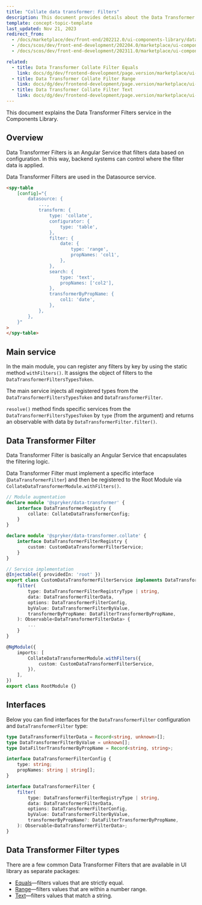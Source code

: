 ```yaml
---
title: "Collate data transformer: Filters"
description: This document provides details about the Data Transformer Filters service in the Components Library.
template: concept-topic-template
last_updated: Nov 21, 2023
redirect_from:
  - /docs/marketplace/dev/front-end/202212.0/ui-components-library/data-transformers/collate/filters/
  - /docs/scos/dev/front-end-development/202204.0/marketplace/ui-components-library/data-transformers/collate/filters/index.html
  - /docs/scos/dev/front-end-development/202311.0/marketplace/ui-components-library/data-transformers/data-transformer-collate/collate-data-transformer-filters/collate-data-transformer-filters.html

related:
  - title: Data Transformer Collate Filter Equals
    link: docs/dg/dev/frontend-development/page.version/marketplace/ui-components-library/data-transformers/data-transformer-collate/collate-data-transformer-filters/data-transformer-collate-filter-equals.html
  - title: Data Transformer Collate Filter Range
    link: docs/dg/dev/frontend-development/page.version/marketplace/ui-components-library/data-transformers/data-transformer-collate/collate-data-transformer-filters/data-transformer-collate-filter-range.html
  - title: Data Transformer Collate Filter Text
    link: docs/dg/dev/frontend-development/page.version/marketplace/ui-components-library/data-transformers/data-transformer-collate/collate-data-transformer-filters/data-transformer-collate-filter-text.html
---
```


This document explains the Data Transformer Filters service in the Components Library.

## Overview

Data Transformer Filters is an Angular Service that filters data based on configuration.
In this way, backend systems can control where the filter data is applied.

Data Transformer Filters are used in the Datasource service.

```html
<spy-table
    [config]="{
        datasource: {
            ...,                                                   
            transform: {
                type: 'collate',
                configurator: {
                    type: 'table',
                },
                filter: {
                    date: {
                        type: 'range',
                        propNames: 'col1',
                    },
                },
                search: {
                    type: 'text',
                    propNames: ['col2'],
                },
                transformerByPropName: {
                    col1: 'date',
                },  
            },
        },
    }"
>
</spy-table>
```

## Main service

In the main module, you can register any filters by key by using the static method `withFilters()`. It assigns the object of filters to the `DataTransformerFiltersTypesToken`.

The main service injects all registered types from the `DataTransformerFiltersTypesToken` and `DataTransformerFilter`.

`resolve()` method finds specific services from the `DataTransformerFiltersTypesToken` by `type` (from the argument) and returns an observable with data by `DataTransformerFilter.filter()`.

## Data Transformer Filter

Data Transformer Filter is basically an Angular Service that encapsulates the filtering logic.

Data Transformer Filter must implement a specific interface (`DataTransformerFilter`) and then be registered to the Root Module via `CollateDataTransformerModule.withFilters()`.

```ts
// Module augmentation
declare module '@spryker/data-transformer' {
    interface DataTransformerRegistry {
        collate: CollateDataTransformerConfig;
    }
}

declare module '@spryker/data-transformer.collate' {
    interface DataTransformerFilterRegistry {
        custom: CustomDataTransformerFilterService;
    }
}

// Service implementation
@Injectable({ providedIn: 'root' })
export class CustomDataTransformerFilterService implements DataTransformerFilter {
    filter(
        type: DataTransformerFilterRegistryType | string,
        data: DataTransformerFilterData,
        options: DataTransformerFilterConfig,
        byValue: DataTransformerFilterByValue,
        transformerByPropName: DataFilterTransformerByPropName,
    ): Observable<DataTransformerFilterData> {
        ...
    }
}

@NgModule({
    imports: [
        CollateDataTransformerModule.withFilters({
            custom: CustomDataTransformerFilterService,
        }),
    ],
})
export class RootModule {}
```

## Interfaces

Below you can find interfaces for the `DataTransformerFilter` configuration and `DataTransformerFilter` type:

```ts
type DataTransformerFilterData = Record<string, unknown>[];
type DataTransformerFilterByValue = unknown[];
type DataFilterTransformerByPropName = Record<string, string>;

interface DataTransformerFilterConfig {
    type: string;
    propNames: string | string[];
}

interface DataTransformerFilter {
    filter(
        type: DataTransformerFilterRegistryType | string,
        data: DataTransformerFilterData,
        options: DataTransformerFilterConfig,
        byValue: DataTransformerFilterByValue,
        transformerByPropName?: DataFilterTransformerByPropName,
    ): Observable<DataTransformerFilterData>;
}
```

## Data Transformer Filter types

There are a few common Data Transformer Filters that are available in UI library as separate packages:

- [Equals](/docs/dg/dev/frontend-development/{{page.version}}/marketplace/ui-components-library/data-transformers/data-transformer-collate/collate-data-transformer-filters/data-transformer-collate-filter-equals.html)—filters values that are strictly equal.
- [Range](/docs/dg/dev/frontend-development/{{page.version}}/marketplace/ui-components-library/data-transformers/data-transformer-collate/collate-data-transformer-filters/data-transformer-collate-filter-range.html)—filters values that are within a number range.
- [Text](/docs/dg/dev/frontend-development/{{page.version}}/marketplace/ui-components-library/data-transformers/data-transformer-collate/collate-data-transformer-filters/data-transformer-collate-filter-text.html)—filters values that match a string.
